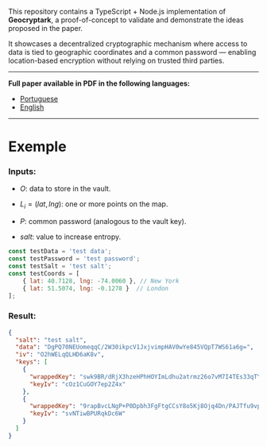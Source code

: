 This repository contains a TypeScript + Node.js implementation of **Geocryptark**, a proof-of-concept to validate and demonstrate the ideas proposed in the paper.

It showcases a decentralized cryptographic mechanism where access to data is tied to geographic coordinates and a common password — enabling location-based encryption without relying on trusted third parties.

---

**Full paper available in PDF in the following languages:**

- [Portuguese](docs/Geocryptark.pt.pdf)
- [English](docs/Geocryptark.en.pdf)

---

# Exemple
### Inputs:

-   $\mathit{O}$: data to store in the vault.

-   $\mathit{L}_i = (\mathit{lat}, \mathit{lng})$: one or more points on
    the map.

-   $P$: common password (analogous to the vault key).

-   $\mathit{salt}$: value to increase entropy.


```js
const testData = 'test data';
const testPassword = 'test password';
const testSalt = 'test salt';
const testCoords = [
    { lat: 40.7128, lng: -74.0060 }, // New York
    { lat: 51.5074, lng: -0.1278 }  // London
];
```

### Result:

```json
{
  "salt": "test salt",
  "data": "DgPQ70NEUomeqqC/2W30ikpcV1JxjvimpHAV0wYe845VQpT7WS61a6g=",
  "iv": "O2hWELqQLHD6aK8v",
  "keys": [
    {
      "wrappedKey": "swk9BR/dRjX3hzeHPhHOYImLdhu2atrmz26o7vM7I4TEs33qTYJvLQf88/Fu8ViK",
      "keyIv": "cOz1CuGOY7ep2Z4x"
    },
    {
      "wrappedKey": "9rapBvcLNgP+P0Dpbh3FgFtgCCsY8o5Kj8Ojq4Dn/PAJTfu9vpXdlQ6DqBgzTbVn",
      "keyIv": "svNTiwBPURqkDc6W"
    }
  ]
}
```

